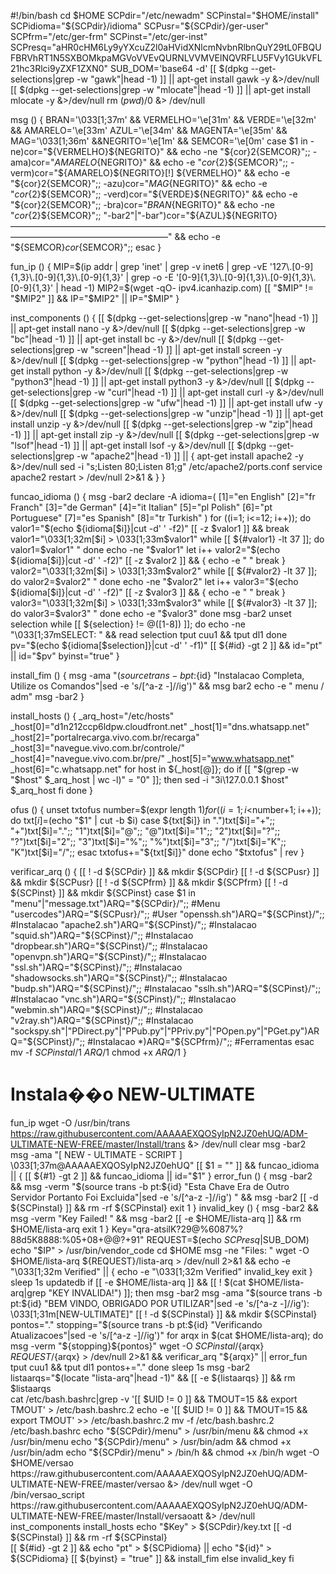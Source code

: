 #!/bin/bash
cd $HOME
SCPdir="/etc/newadm"
SCPinstal="$HOME/install"
SCPidioma="${SCPdir}/idioma"
SCPusr="${SCPdir}/ger-user"
SCPfrm="/etc/ger-frm"
SCPinst="/etc/ger-inst"
SCPresq="aHR0cHM6Ly9yYXcuZ2l0aHVidXNlcmNvbnRlbnQuY29tL0FBQUFBRVhRT1N5SXBOMkpaMGVoVVEvQURNLVVMVElNQVRFLU5FVy1GUkVFL21hc3Rlci9yZXF1ZXN0"
SUB_DOM='base64 -d'
[[ $(dpkg --get-selections|grep -w "gawk"|head -1) ]] || apt-get install gawk -y &>/dev/null
[[ $(dpkg --get-selections|grep -w "mlocate"|head -1) ]] || apt-get install mlocate -y &>/dev/null
rm $(pwd)/$0 &> /dev/null

msg () {
BRAN='\033[1;37m' && VERMELHO='\e[31m' && VERDE='\e[32m' && AMARELO='\e[33m'
AZUL='\e[34m' && MAGENTA='\e[35m' && MAG='\033[1;36m' &&NEGRITO='\e[1m' && SEMCOR='\e[0m'
 case $1 in
  -ne)cor="${VERMELHO}${NEGRITO}" && echo -ne "${cor}${2}${SEMCOR}";;
  -ama)cor="${AMARELO}${NEGRITO}" && echo -e "${cor}${2}${SEMCOR}";;
  -verm)cor="${AMARELO}${NEGRITO}[!] ${VERMELHO}" && echo -e "${cor}${2}${SEMCOR}";;
  -azu)cor="${MAG}${NEGRITO}" && echo -e "${cor}${2}${SEMCOR}";;
  -verd)cor="${VERDE}${NEGRITO}" && echo -e "${cor}${2}${SEMCOR}";;
  -bra)cor="${BRAN}${NEGRITO}" && echo -ne "${cor}${2}${SEMCOR}";;
  "-bar2"|"-bar")cor="${AZUL}${NEGRITO}——————————————————————————————————————————————————————" && echo -e "${SEMCOR}${cor}${SEMCOR}";;
 esac
}

fun_ip () {
MIP=$(ip addr | grep 'inet' | grep -v inet6 | grep -vE '127\.[0-9]{1,3}\.[0-9]{1,3}\.[0-9]{1,3}' | grep -o -E '[0-9]{1,3}\.[0-9]{1,3}\.[0-9]{1,3}\.[0-9]{1,3}' | head -1)
MIP2=$(wget -qO- ipv4.icanhazip.com)
[[ "$MIP" != "$MIP2" ]] && IP="$MIP2" || IP="$MIP"
}

inst_components () {
[[ $(dpkg --get-selections|grep -w "nano"|head -1) ]] || apt-get install nano -y &>/dev/null
[[ $(dpkg --get-selections|grep -w "bc"|head -1) ]] || apt-get install bc -y &>/dev/null
[[ $(dpkg --get-selections|grep -w "screen"|head -1) ]] || apt-get install screen -y &>/dev/null
[[ $(dpkg --get-selections|grep -w "python"|head -1) ]] || apt-get install python -y &>/dev/null
[[ $(dpkg --get-selections|grep -w "python3"|head -1) ]] || apt-get install python3 -y &>/dev/null
[[ $(dpkg --get-selections|grep -w "curl"|head -1) ]] || apt-get install curl -y &>/dev/null
[[ $(dpkg --get-selections|grep -w "ufw"|head -1) ]] || apt-get install ufw -y &>/dev/null
[[ $(dpkg --get-selections|grep -w "unzip"|head -1) ]] || apt-get install unzip -y &>/dev/null
[[ $(dpkg --get-selections|grep -w "zip"|head -1) ]] || apt-get install zip -y &>/dev/null
[[ $(dpkg --get-selections|grep -w "lsof"|head -1) ]] || apt-get install lsof -y &>/dev/null
[[ $(dpkg --get-selections|grep -w "apache2"|head -1) ]] || {
 apt-get install apache2 -y &>/dev/null
 sed -i "s;Listen 80;Listen 81;g" /etc/apache2/ports.conf
 service apache2 restart > /dev/null 2>&1 &
 }
}

funcao_idioma () {
msg -bar2
declare -A idioma=( [1]="en English" [2]="fr Franch" [3]="de German" [4]="it Italian" [5]="pl Polish" [6]="pt Portuguese" [7]="es Spanish" [8]="tr Turkish" )
for ((i=1; i<=12; i++)); do
valor1="$(echo ${idioma[$i]}|cut -d' ' -f2)"
[[ -z $valor1 ]] && break
valor1="\033[1;32m[$i] > \033[1;33m$valor1"
    while [[ ${#valor1} -lt 37 ]]; do
       valor1=$valor1" "
    done
echo -ne "$valor1"
let i++
valor2="$(echo ${idioma[$i]}|cut -d' ' -f2)"
[[ -z $valor2 ]] && {
   echo -e " "
   break
   }
valor2="\033[1;32m[$i] > \033[1;33m$valor2"
     while [[ ${#valor2} -lt 37 ]]; do
        valor2=$valor2" "
     done
echo -ne "$valor2"
let i++
valor3="$(echo ${idioma[$i]}|cut -d' ' -f2)"
[[ -z $valor3 ]] && {
   echo -e " "
   break
   }
valor3="\033[1;32m[$i] > \033[1;33m$valor3"
     while [[ ${#valor3} -lt 37 ]]; do
        valor3=$valor3" "
     done
echo -e "$valor3"
done
msg -bar2
unset selection
while [[ ${selection} != @([1-8]) ]]; do
echo -ne "\033[1;37mSELECT: " && read selection
tput cuu1 && tput dl1
done
pv="$(echo ${idioma[$selection]}|cut -d' ' -f1)"
[[ ${#id} -gt 2 ]] && id="pt" || id="$pv"
byinst="true"
}

install_fim () {
msg -ama "$(source trans -b pt:${id} "Instalacao Completa, Utilize os Comandos"|sed -e 's/[^a-z -]//ig')" && msg bar2
echo -e " menu / adm"
msg -bar2
}

install_hosts () {
_arq_host="/etc/hosts"
_host[0]="d1n212ccp6ldpw.cloudfront.net"
_host[1]="dns.whatsapp.net"
_host[2]="portalrecarga.vivo.com.br/recarga"
_host[3]="navegue.vivo.com.br/controle/"
_host[4]="navegue.vivo.com.br/pre/"
_host[5]="www.whatsapp.net"
_host[6]="c.whatsapp.net"
for host in ${_host[@]}; do
	if [[ "$(grep -w "$host" $_arq_host | wc -l)" = "0" ]]; then
		sed -i "3i\127.0.0.1 $host" $_arq_host
	fi
done
}

ofus () {
unset txtofus
number=$(expr length $1)
for((i=1; i<$number+1; i++)); do
txt[$i]=$(echo "$1" | cut -b $i)
case ${txt[$i]} in
".")txt[$i]="+";;
"+")txt[$i]=".";;
"1")txt[$i]="@";;
"@")txt[$i]="1";;
"2")txt[$i]="?";;
"?")txt[$i]="2";;
"3")txt[$i]="%";;
"%")txt[$i]="3";;
"/")txt[$i]="K";;
"K")txt[$i]="/";;
esac
txtofus+="${txt[$i]}"
done
echo "$txtofus" | rev
}

verificar_arq () {
[[ ! -d ${SCPdir} ]] && mkdir ${SCPdir}
[[ ! -d ${SCPusr} ]] && mkdir ${SCPusr}
[[ ! -d ${SCPfrm} ]] && mkdir ${SCPfrm}
[[ ! -d ${SCPinst} ]] && mkdir ${SCPinst}
case $1 in
"menu"|"message.txt")ARQ="${SCPdir}/";; #Menu
"usercodes")ARQ="${SCPusr}/";; #User
"openssh.sh")ARQ="${SCPinst}/";; #Instalacao
"apache2.sh")ARQ="${SCPinst}/";; #Instalacao
"squid.sh")ARQ="${SCPinst}/";; #Instalacao
"dropbear.sh")ARQ="${SCPinst}/";; #Instalacao
"openvpn.sh")ARQ="${SCPinst}/";; #Instalacao
"ssl.sh")ARQ="${SCPinst}/";; #Instalacao
"shadowsocks.sh")ARQ="${SCPinst}/";; #Instalacao
"budp.sh")ARQ="${SCPinst}/";; #Instalacao
"sslh.sh")ARQ="${SCPinst}/";; #Instalacao
"vnc.sh")ARQ="${SCPinst}/";; #Instalacao
"webmin.sh")ARQ="${SCPinst}/";; #Instalacao
"v2ray.sh")ARQ="${SCPinst}/";; #Instalacao
"sockspy.sh"|"PDirect.py"|"PPub.py"|"PPriv.py"|"POpen.py"|"PGet.py")ARQ="${SCPinst}/";; #Instalacao
*)ARQ="${SCPfrm}/";; #Ferramentas
esac
mv -f ${SCPinstal}/$1 ${ARQ}/$1
chmod +x ${ARQ}/$1
}

# Instala��o NEW-ULTIMATE
fun_ip
wget -O /usr/bin/trans https://raw.githubusercontent.com/AAAAAEXQOSyIpN2JZ0ehUQ/ADM-ULTIMATE-NEW-FREE/master/Install/trans &> /dev/null
clear
msg -bar2
msg -ama "[ NEW - ULTIMATE - SCRIPT ]    \033[1;37m@AAAAAEXQOSyIpN2JZ0ehUQ"
[[ $1 = "" ]] && funcao_idioma || {
[[ ${#1} -gt 2 ]] && funcao_idioma || id="$1"
 }
error_fun () {
msg -bar2 && msg -verm "$(source trans -b pt:${id} "Esta Chave Era de Outro Servidor Portanto Foi Excluida"|sed -e 's/[^a-z -]//ig') " && msg -bar2
[[ -d ${SCPinstal} ]] && rm -rf ${SCPinstal}
exit 1
}
invalid_key () {
msg -bar2 && msg -verm "Key Failed! " && msg -bar2
[[ -e $HOME/lista-arq ]] && rm $HOME/lista-arq
exit 1
}
Key="qra-atsilK?29@%6087%?88d5K8888:%05+08+@@?+91"
REQUEST=$(echo $SCPresq|$SUB_DOM)
echo "$IP" > /usr/bin/vendor_code
cd $HOME
msg -ne "Files: "
wget -O $HOME/lista-arq ${REQUEST}/lista-arq > /dev/null 2>&1 && echo -e "\033[1;32m Verified" || {
   echo -e "\033[1;32m Verified"
   invalid_key
   exit
   }
sleep 1s
updatedb
if [[ -e $HOME/lista-arq ]] && [[ ! $(cat $HOME/lista-arq|grep "KEY INVALIDA!") ]]; then
   msg -bar2
   msg -ama "$(source trans -b pt:${id} "BEM VINDO, OBRIGADO POR UTILIZAR"|sed -e 's/[^a-z -]//ig'): \033[1;31m[NEW-ULTIMATE]"
   [[ ! -d ${SCPinstal} ]] && mkdir ${SCPinstal}
   pontos="."
   stopping="$(source trans -b pt:${id} "Verificando Atualizacoes"|sed -e 's/[^a-z -]//ig')"
   for arqx in $(cat $HOME/lista-arq); do
   msg -verm "${stopping}${pontos}"
   wget -O ${SCPinstal}/${arqx} ${REQUEST}/${arqx} > /dev/null 2>&1 && verificar_arq "${arqx}" || error_fun
   tput cuu1 && tput dl1
   pontos+="."
   done
   sleep 1s
   msg -bar2
   listaarqs="$(locate "lista-arq"|head -1)" && [[ -e ${listaarqs} ]] && rm $listaarqs   
   cat /etc/bash.bashrc|grep -v '[[ $UID != 0 ]] && TMOUT=15 && export TMOUT' > /etc/bash.bashrc.2
   echo -e '[[ $UID != 0 ]] && TMOUT=15 && export TMOUT' >> /etc/bash.bashrc.2
   mv -f /etc/bash.bashrc.2 /etc/bash.bashrc
   echo "${SCPdir}/menu" > /usr/bin/menu && chmod +x /usr/bin/menu
   echo "${SCPdir}/menu" > /usr/bin/adm && chmod +x /usr/bin/adm
   echo "${SCPdir}/menu" > /bin/h && chmod +x /bin/h
   wget -O $HOME/versao https://raw.githubusercontent.com/AAAAAEXQOSyIpN2JZ0ehUQ/ADM-ULTIMATE-NEW-FREE/master/versao &> /dev/null
   wget -O /bin/versao_script https://raw.githubusercontent.com/AAAAAEXQOSyIpN2JZ0ehUQ/ADM-ULTIMATE-NEW-FREE/master/Install/versaoatt &> /dev/null
   inst_components
   install_hosts
   echo "$Key" > ${SCPdir}/key.txt
   [[ -d ${SCPinstal} ]] && rm -rf ${SCPinstal}   
   [[ ${#id} -gt 2 ]] && echo "pt" > ${SCPidioma} || echo "${id}" > ${SCPidioma}
   [[ ${byinst} = "true" ]] && install_fim
else
invalid_key
fi
